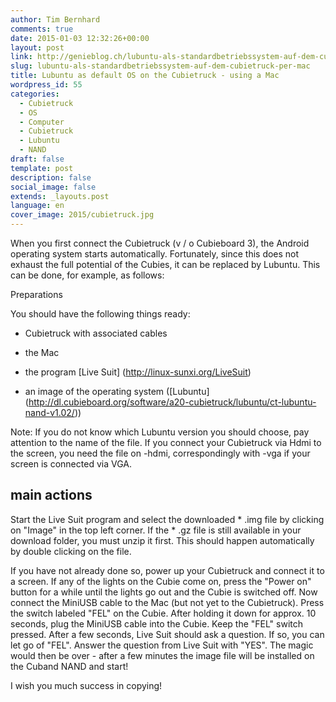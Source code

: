 ```yaml
---
author: Tim Bernhard
comments: true
date: 2015-01-03 12:32:26+00:00
layout: post
link: http://genieblog.ch/lubuntu-als-standardbetriebssystem-auf-dem-cubietruck-per-mac/
slug: lubuntu-als-standardbetriebssystem-auf-dem-cubietruck-per-mac
title: Lubuntu as default OS on the Cubietruck - using a Mac
wordpress_id: 55
categories:
  - Cubietruck
  - OS 
  - Computer 
  - Cubietruck 
  - Lubuntu 
  - NAND
draft: false
template: post
description: false
social_image: false
extends: _layouts.post
language: en
cover_image: 2015/cubietruck.jpg
---
```


When you first connect the Cubietruck (v / o Cubieboard 3), the Android operating system starts automatically.
Fortunately, since this does not exhaust the full potential of the Cubies, it can be replaced by Lubuntu.
This can be done, for example, as follows:

Preparations

You should have the following things ready:

  * Cubietruck with associated cables

  * the Mac

  * the program [Live Suit] (http://linux-sunxi.org/LiveSuit)

  * an image of the operating system ([Lubuntu] (http://dl.cubieboard.org/software/a20-cubietruck/lubuntu/ct-lubuntu-nand-v1.02/))

Note: If you do not know which Lubuntu version you should choose, pay attention to the name of the file.
If you connect your Cubietruck via Hdmi to the screen, you need the file on -hdmi, correspondingly with -vga if your screen is connected via VGA.

## main actions

Start the Live Suit program and select the downloaded * .img file by clicking on "Image" in the top left corner.
If the * .gz file is still available in your download folder, you must unzip it first.
This should happen automatically by double clicking on the file.

If you have not already done so, power up your Cubietruck and connect it to a screen.
If any of the lights on the Cubie come on, press the "Power on" button for a while until the lights go out and the Cubie is switched off.
Now connect the MiniUSB cable to the Mac (but not yet to the Cubietruck). Press the switch labeled "FEL" on the Cubie.
After holding it down for approx. 10 seconds, plug the MiniUSB cable into the Cubie.
Keep the "FEL" switch pressed.
After a few seconds, Live Suit should ask a question.
If so, you can let go of "FEL". Answer the question from Live Suit with "YES". The magic would then be over - after a few minutes the image file will be installed on the Cuband NAND and start!

I wish you much success in copying!
